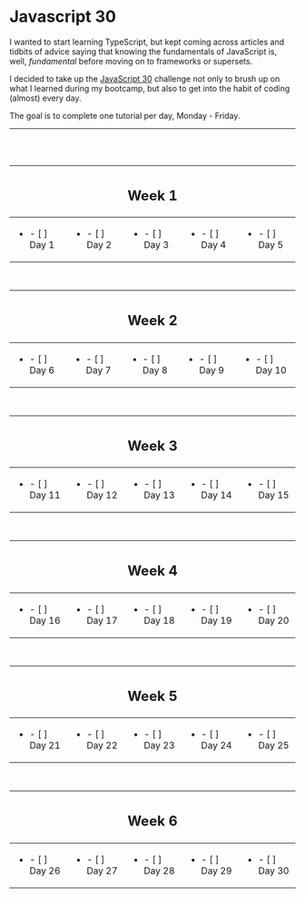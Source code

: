 # Javascript 30

I wanted to start learning TypeScript, but kept coming across articles and tidbits of advice saying that knowing the fundamentals of JavaScript is, well, _fundamental_ before moving on to frameworks or supersets.

I decided to take up the [JavaScript 30](https://javascript30.com/) challenge not only to brush up on what I learned during my bootcamp, but also to get into the habit of coding (almost) every day.

The goal is to complete one tutorial per day, Monday - Friday.

---

<br />
<br />
<center>

<table>
<tbody>
<thead>
<tr>
<th colspan="5">
<center><h2><strong>Week 1</strong></h2></center>
</th>
</tr>
</thead>
<tr>
<td>
<ul><li> - [ ] Day 1 </li></ul>
</td>
<td>
<ul><li> - [ ] Day 2 </li></ul>
</td>
<td>
<ul><li> - [ ] Day 3 </li></ul>
</td>
<td>
<ul><li> - [ ] Day 4 </li></ul>
</td>
<td>
<ul><li> - [ ] Day 5 </li></ul>
</td>
</tr>
</tbody>
</table>

<br />

<table>
<tbody>
<thead>
<tr>
<th colspan="5">
<center><h2><strong>Week 2</strong></h2></center>
</th>
</tr>
</thead>
<tr>
<td>
<ul><li> - [ ] Day 6 </li></ul>
</td>
<td>
<ul><li> - [ ] Day 7 </li></ul>
</td>
<td>
<ul><li> - [ ] Day 8 </li></ul>
</td>
<td>
<ul><li> - [ ] Day 9 </li></ul>
</td>
<td>
<ul><li> - [ ] Day 10 </li></ul>
</td>
</tr>
</tbody>
</table>

<br />

<table>
<tbody>
<thead>
<tr>
<th colspan="5">
<center><h2><strong>Week 3</strong></h2></center>
</th>
</tr>
</thead>
<tr>
<td>
<ul><li> - [ ] Day 11 </li></ul>
</td>
<td>
<ul><li> - [ ] Day 12 </li></ul>
</td>
<td>
<ul><li> - [ ] Day 13 </li></ul>
</td>
<td>
<ul><li> - [ ] Day 14 </li></ul>
</td>
<td>
<ul><li> - [ ] Day 15 </li></ul>
</td>
</tr>
</tbody>
</table>

<br />

<table>
<tbody>
<thead>
<tr>
<th colspan="5">
<center><h2><strong>Week 4</strong></h2></center>
</th>
</tr>
</thead>
<tr>
<td>
<ul><li> - [ ] Day 16 </li></ul>
</td>
<td>
<ul><li> - [ ] Day 17 </li></ul>
</td>
<td>
<ul><li> - [ ] Day 18 </li></ul>
</td>
<td>
<ul><li> - [ ] Day 19 </li></ul>
</td>
<td>
<ul><li> - [ ] Day 20 </li></ul>
</td>
</tr>
</tbody>
</table>

<br />

<table>
<tbody>
<thead>
<tr>
<th colspan="5">
<center><h2><strong>Week 5</strong></h2></center>
</th>
</tr>
</thead>
<tr>
<td>
<ul><li> - [ ] Day 21 </li></ul>
</td>
<td>
<ul><li> - [ ] Day 22 </li></ul>
</td>
<td>
<ul><li> - [ ] Day 23 </li></ul>
</td>
<td>
<ul><li> - [ ] Day 24 </li></ul>
</td>
<td>
<ul><li> - [ ] Day 25 </li></ul>
</td>
</tr>
</tbody>
</table>

<br />

<table>
<tbody>
<thead>
<tr>
<th colspan="5">
<center><h2><strong>Week 6</strong></h2></center>
</th>
</tr>
</thead>
<tr>
<td>
<ul><li> - [ ] Day 26 </li></ul>
</td>
<td>
<ul><li> - [ ] Day 27 </li></ul>
</td>
<td>
<ul><li> - [ ] Day 28 </li></ul>
</td>
<td>
<ul><li> - [ ] Day 29 </li></ul>
</td>
<td>
<ul><li> - [ ] Day 30 </li></ul>
</td>
</tr>
</tbody>
</table>

</center>
